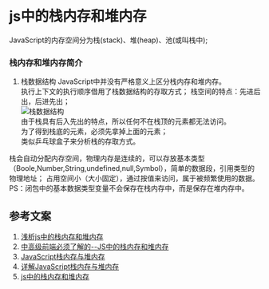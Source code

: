 # js中的栈内存和堆内存
JavaScript的内存空间分为栈(stack)、堆(heap)、池(或叫栈中);

### 栈内存和堆内存简介
1. 栈数据结构
JavaScript中并没有严格意义上区分栈内存和堆内存。  
执行上下文的执行顺序借用了栈数据结构的存取方式；
栈空间的特点：先进后出，后进先出；  
![栈数据结构](./images/1.webp, '栈数据结构')  
由于栈具有后入先出的特点，所以任何不在栈顶的元素都无法访问。  
为了得到栈底的元素，必须先拿掉上面的元素；  
类似乒乓球盒子来分析栈的存取方式。  
  
栈会自动分配内存空间，物理内存是连续的，可以存放基本类型（Boole,Number,String,undefined,null,Symbol），简单的数据段，引用类型的物理地址；
占用空间小（大小固定），通过按值来访问，属于被频繁使用的数据。  
PS：闭包中的基本数据类型变量不会保存在栈内存中，而是保存在堆内存中。




## 参考文案
1. [浅析js中的栈内存和堆内存](https://www.cnblogs.com/heioray/p/9487093.html)
2. [中高级前端必须了解的--JS中的栈内存和堆内存](https://blog.csdn.net/a59612/article/details/93661354)
3. [JavaScript栈内存与堆内存](https://www.jianshu.com/p/0b18e120955b)
4. [详解JavaScript栈内存与堆内存](https://www.jb51.net/article/159120.htm)
5. [js中的栈内存和堆内存](https://blog.csdn.net/qq_36747861/article/details/84958366)
